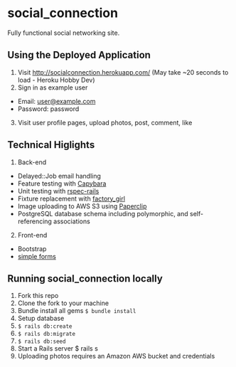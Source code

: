 
# social_connection

Fully functional social networking site. 

## Using the Deployed Application
1. Visit http://socialconnection.herokuapp.com/ (May take ~20 seconds to load - Heroku Hobby Dev)
2. Sign in as example user
  * Email: user@example.com
  * Password: password
3. Visit user profile pages, upload photos, post, comment, like

## Technical Higlights
1. Back-end
  * Delayed::Job email handling
  * Feature testing with [Capybara](https://github.com/teamcapybara/capybara)
  * Unit testing with [rspec-rails](https://github.com/rspec/rspec-rails)
  * Fixture replacement with [factory_girl](https://github.com/thoughtbot/factory_girl)
  * Image uploading to AWS S3 using [Paperclip](https://github.com/thoughtbot/paperclip)
  * PostgreSQL database schema including polymorphic, and self-referencing associations
2. Front-end
  * Bootstrap
  * [simple forms](https://github.com/plataformatec/simple_form)

## Running social_connection locally
1. Fork this repo
2. Clone the fork to your machine
3. Bundle install all gems `$ bundle install`
4. Setup database
  1. `$ rails db:create`
  2. `$ rails db:migrate`
  3. `$ rails db:seed`
5. Start a Rails server $ rails s
6. Uploading photos requires an Amazon AWS bucket and credentials

